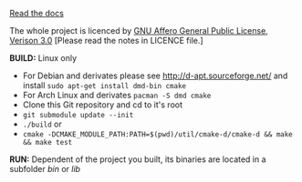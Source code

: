 [Read the docs](http://flow-rt.readthedocs.io)

The whole project is licenced by [GNU Affero General Public License, Verison 3.0](https://github.com/RalphBariz/FLOW/blob/master/LICENSE) [Please read the notes in LICENCE file.]

**BUILD:**
Linux only
* For Debian and derivates please see http://d-apt.sourceforge.net/ and install `sudo apt-get install dmd-bin cmake`
* For Arch Linux and derivates `pacman -S dmd cmake`
* Clone this Git repository and cd to it's root
* `git submodule update --init`
* `./build` or 
* `cmake -DCMAKE_MODULE_PATH:PATH=$(pwd)/util/cmake-d/cmake-d && make && make test`

**RUN:**
Dependent of the project you built, its binaries are located in a subfolder *bin* or *lib*
